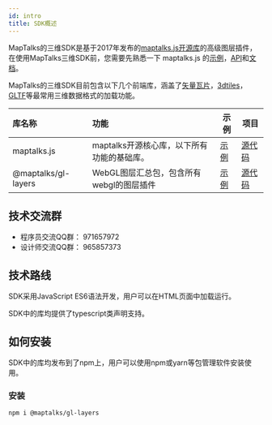 ```yaml
---
id: intro
title: SDK概述
---
```


MapTalks的三维SDK是基于2017年发布的[maptalks.js开源库](https://maptalks.org)的高级图层插件，在使用MapTalks三维SDK前，您需要先熟悉一下 maptalks.js 的[示例](https://maptalks.org/examples/cn/map/load/)，[API](https://maptalks.org/maptalks.js/api/0.x/Map.html)和[文档](https://github.com/maptalks/maptalks.js/wiki)。

MapTalks的三维SDK目前包含以下几个前端库，涵盖了[矢量瓦片](../../ide/guide/basic/vt/)，[3dtiles](https://github.com/CesiumGS/3d-tiles)，[GLTF](../../ide/guide/basic/gltf/)等最常用三维数据格式的加载功能。

| 库名称     |  功能         | 示例 | 项目 |
| :-------   |:-------------| ----- | --- |
|maptalks.js | maptalks开源核心库，以下所有功能的基础库。 | [示例](https://maptalks.org/examples/cn/map/load/) | [源代码](https://github.com/maptalks/maptalks.js) |
|@maptalks/gl-layers | WebGL图层汇总包，包含所有webgl的图层插件 | [示例](http://examples.maptalks.com) | [源代码](https://github.com/fuzhenn/maptalks-gl-layers/) |

## 技术交流群

* 程序员交流QQ群： 971657972
* 设计师交流QQ群： 965857373

## 技术路线

SDK采用JavaScript ES6语法开发，用户可以在HTML页面中加载运行。

SDK中的库均提供了typescript类声明支持。

## 如何安装

SDK中的库均发布到了npm上，用户可以使用npm或yarn等包管理软件安装使用。

### 安装

```
npm i @maptalks/gl-layers
```